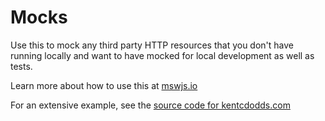 # Mocks

Use this to mock any third party HTTP resources that you don't have running locally and want to have mocked for local development as well as tests.

Learn more about how to use this at [mswjs.io](https://mswjs.io/)

For an extensive example, see the [source code for kentcdodds.com](https://github.com/kentcdodds/kentcdodds.com/blob/main/mocks/start.ts)

